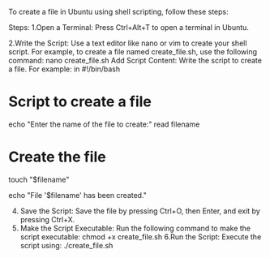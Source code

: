 To create a file in Ubuntu using shell scripting, follow these steps:

Steps:
1.Open a Terminal: Press Ctrl+Alt+T to open a terminal in Ubuntu.

2.Write the Script: Use a text editor like nano or vim to create your shell script. For example, to create a file named create_file.sh, use the following command:
nano create_file.sh
Add Script Content: Write the script to create a file. For example:
in 
#!/bin/bash

# Script to create a file
echo "Enter the name of the file to create:"
read filename

# Create the file
touch "$filename"

echo "File '$filename' has been created."

4. Save the Script: Save the file by pressing Ctrl+O, then Enter, and exit by pressing Ctrl+X.
5. Make the Script Executable: Run the following command to make the script executable:
chmod +x create_file.sh
6.Run the Script: Execute the script using:
./create_file.sh

